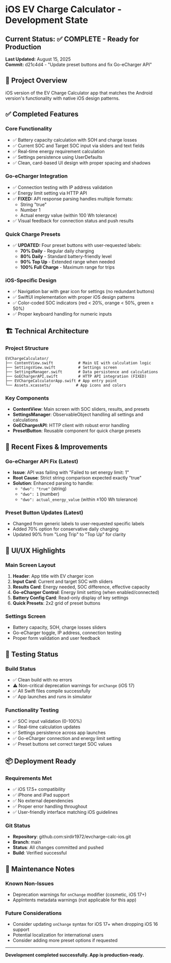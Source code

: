 # iOS EV Charge Calculator - Development State

## Current Status: ✅ COMPLETE - Ready for Production

**Last Updated:** August 15, 2025  
**Commit:** d21c4d4 - "Update preset buttons and fix Go-eCharger API"

## 🎯 Project Overview

iOS version of the EV Charge Calculator app that matches the Android version's functionality with native iOS design patterns.

## ✅ Completed Features

### Core Functionality
- ✅ Battery capacity calculation with SOH and charge losses
- ✅ Current SOC and Target SOC input via sliders and text fields
- ✅ Real-time energy requirement calculation
- ✅ Settings persistence using UserDefaults
- ✅ Clean, card-based UI design with proper spacing and shadows

### Go-eCharger Integration
- ✅ Connection testing with IP address validation
- ✅ Energy limit setting via HTTP API
- ✅ **FIXED:** API response parsing handles multiple formats:
  - String "true"
  - Number 1
  - Actual energy value (within 100 Wh tolerance)
- ✅ Visual feedback for connection status and push results

### Quick Charge Presets
- ✅ **UPDATED:** Four preset buttons with user-requested labels:
  - **70% Daily** - Regular daily charging
  - **80% Daily** - Standard battery-friendly level
  - **90% Top Up** - Extended range when needed
  - **100% Full Charge** - Maximum range for trips

### iOS-Specific Design
- ✅ Navigation bar with gear icon for settings (no redundant buttons)
- ✅ SwiftUI implementation with proper iOS design patterns
- ✅ Color-coded SOC indicators (red < 20%, orange < 50%, green ≥ 50%)
- ✅ Proper keyboard handling for numeric inputs

## 🏗️ Technical Architecture

### Project Structure
```
EVChargeCalculator/
├── ContentView.swift           # Main UI with calculation logic
├── SettingsView.swift          # Settings screen
├── SettingsManager.swift       # Data persistence and calculations
├── GoEChargerAPI.swift         # HTTP API integration (FIXED)
├── EVChargeCalculatorApp.swift # App entry point
└── Assets.xcassets/           # App icons and colors
```

### Key Components
- **ContentView**: Main screen with SOC sliders, results, and presets
- **SettingsManager**: ObservableObject handling all settings and calculations
- **GoEChargerAPI**: HTTP client with robust error handling
- **PresetButton**: Reusable component for quick charge presets

## 🔧 Recent Fixes & Improvements

### Go-eCharger API Fix (Latest)
- **Issue**: API was failing with "Failed to set energy limit: 1"
- **Root Cause**: Strict string comparison expected exactly "true"
- **Solution**: Enhanced parsing to handle:
  - `"dwo": "true"` (string)
  - `"dwo": 1` (number)
  - `"dwo": actual_energy_value` (within ±100 Wh tolerance)

### Preset Button Updates (Latest)
- Changed from generic labels to user-requested specific labels
- Added 70% option for conservative daily charging
- Updated 90% from "Long Trip" to "Top Up" for clarity

## 🎨 UI/UX Highlights

### Main Screen Layout
1. **Header**: App title with EV charger icon
2. **Input Card**: Current and target SOC with sliders
3. **Results Card**: Energy needed, SOC difference, effective capacity
4. **Go-eCharger Control**: Energy limit setting (when enabled/connected)
5. **Battery Config Card**: Read-only display of key settings
6. **Quick Presets**: 2x2 grid of preset buttons

### Settings Screen
- Battery capacity, SOH, charge losses sliders
- Go-eCharger toggle, IP address, connection testing
- Proper form validation and user feedback

## 🧪 Testing Status

### Build Status
- ✅ Clean build with no errors
- ⚠️ Non-critical deprecation warnings for `onChange` (iOS 17)
- ✅ All Swift files compile successfully
- ✅ App launches and runs in simulator

### Functionality Testing
- ✅ SOC input validation (0-100%)
- ✅ Real-time calculation updates
- ✅ Settings persistence across app launches
- ✅ Go-eCharger connection and energy limit setting
- ✅ Preset buttons set correct target SOC values

## 📦 Deployment Ready

### Requirements Met
- ✅ iOS 17.5+ compatibility
- ✅ iPhone and iPad support
- ✅ No external dependencies
- ✅ Proper error handling throughout
- ✅ User-friendly interface matching iOS guidelines

### Git Status
- **Repository**: github.com:sirdir1972/evcharge-calc-ios.git
- **Branch**: main
- **Status**: All changes committed and pushed
- **Build**: Verified successful

## 🔄 Maintenance Notes

### Known Non-Issues
- Deprecation warnings for `onChange` modifier (cosmetic, iOS 17+)
- AppIntents metadata warnings (not applicable for this app)

### Future Considerations
- Consider updating `onChange` syntax for iOS 17+ when dropping iOS 16 support
- Potential localization for international users
- Consider adding more preset options if requested

---

**Development completed successfully. App is production-ready.**
